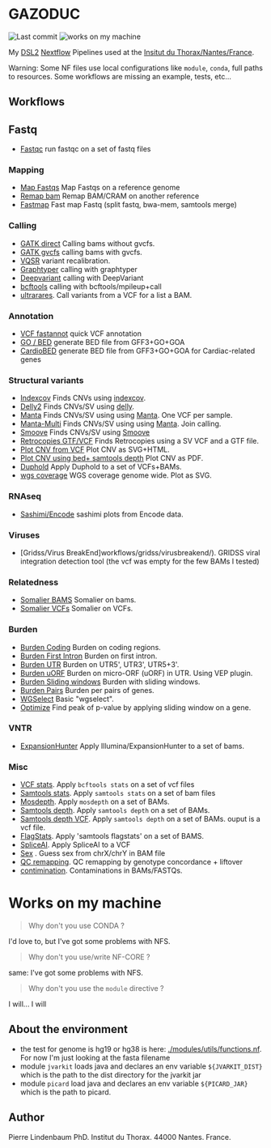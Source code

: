 GAZODUC
=======

![Last commit](https://img.shields.io/github/last-commit/lindenb/gazoduc-nf.png)
![works on my machine](https://img.shields.io/static/v1?label=works+on&message=my+machine&color=green)

My [DSL2](https://www.nextflow.io/docs/latest/dsl2.html) [Nextflow](https://www.nextflow.io) Pipelines used at the [Insitut du Thorax/Nantes/France](https://umr1087.univ-nantes.fr/).

Warning: Some NF files use local configurations like `module`, `conda`, full paths to resources. Some workflows are missing an example, tests, etc...


## Workflows

## Fastq

  * [Fastqc](workflows/fastqc/) run fastqc on a set of fastq files

### Mapping

  * [Map Fastqs](workflows/mapping/map.fastqs/) Map Fastqs on a reference genome 
  * [Remap bam](workflows/mapping/remap.bwa/) Remap BAM/CRAM on another reference 
  * [Fastmap](workflows/mapping/fastmap/) Fast map Fastq (split fastq, bwa-mem, samtools merge)

### Calling

  * [GATK direct](workflows/gatk/gatk4direct/) Calling bams without gvcfs.
  * [GATK gvcfs](workflows/gatk/gatk4gvcfs/) calling bams with gvcfs.
  * [VQSR](workflows/vqsr/) variant recalibration.
  * [Graphtyper](workflows/graphtyper/graphtyper.genotype/) calling with graphtyper
  * [Deepvariant](workflows/deepvariant) calling with DeepVariant
  * [bcftools](workflows/bcftools/calling) calling with bcftools/mpileup+call
  * [ultrarares](workflows/ultrarares). Call variants from a VCF for a list a BAM.

### Annotation

  * [VCF fastannot](annotation/fastannot/) quick VCF annotation
  * [GO / BED](workflows/go4bed) generate BED file from GFF3+GO+GOA
  * [CardioBED](workflows/cardiobed) generate BED file from GFF3+GO+GOA for Cardiac-related genes

### Structural variants

  * [Indexcov](workflows/indexcov/) Finds CNVs using [indexcov](https://github.com/brentp/goleft/tree/master/indexcov#indexcov).
  * [Delly2](workflows/delly2/) Finds CNVs/SV using [delly](https://github.com/dellytools/delly).
  * [Manta](workflows/manta/) Finds CNVs/SV using using [Manta](https://github.com/Illumina/manta). One VCF per sample.
  * [Manta-Multi](workflows/manta.multi/) Finds CNVs/SV using using [Manta](https://github.com/Illumina/manta). Join calling.
  * [Smoove](workflows/smoove/) Finds CNVs/SV using [Smoove](https://github.com/brentp/smoove)
  * [Retrocopies GTF/VCF](workflows/retrocopy/vcf.retrocopy) Finds Retrocopies using a SV VCF and a GTF file.
  * [Plot CNV from VCF](workflows/cnvplotter) Plot CNV as SVG+HTML.
  * [Plot CNV using bed+ samtools depth](workflows/plotcoverage) Plot CNV as PDF.
  * [Duphold](workflows/duphold) Apply Duphold to a set of VCFs+BAMs.
  * [wgs coverage](workflows/wgscovplot) WGS coverage genome wide. Plot as SVG.

### RNAseq

  * [Sashimi/Encode](workflows/sashimi.encode/) sashimi plots from Encode data.

### Viruses

  * [Gridss/Virus BreakEnd]workflows/gridss/virusbreakend/).  GRIDSS viral integration detection tool (the vcf was empty for the few BAMs I tested)

### Relatedness

  * [Somalier BAMS](workflows/somalier/somalier.bams/) Somalier on bams.
  * [Somalier VCFs](workflows/somalier/somalier.vcfs/) Somalier on VCFs.

### Burden

  * [Burden Coding](workflows/burden/burden.coding.01/) Burden on coding regions.
  * [Burden First Intron](workflows/burden/burden.first.intron/) Burden on first intron.
  * [Burden UTR](workflows/burden/burden.utr/) Burden on UTR5', UTR3', UTR5+3'.
  * [Burden uORF](workflows/burden/burden.uorf.vep/) Burden on micro-ORF (uORF) in UTR. Using VEP plugin.
  * [Burden Sliding windows](burden/burden.sliding.window/) Burden with sliding windows.
  * [Burden Pairs](burden/burden.pairs) Burden per pairs of genes.
  * [WGSelect](workflows/wgselect/basic) Basic "wgselect".
  * [Optimize](workflows/burden/optimize.rvtests) Find peak of p-value by applying sliding window on a gene.

### VNTR

  * [ExpansionHunter](workflows/expansionhunter/) Apply Illumina/ExpansionHunter to a set of bams.

### Misc

  * [VCF stats](workflows/vcfstats/vcfstats01/README.md). Apply `bcftools stats` on a set of vcf files
  * [Samtools stats](workflows/bamstats/bamstats01/README.md). Apply `samtools stats` on a set of bam files
  * [Mosdepth](workflows/mosdepth/). Apply `mosdepth` on a set of BAMs.
  * [Samtools depth](workflows/samtoolsdepth/). Apply `samtools depth` on a set of BAMs.
  * [Samtools depth VCF](workflows/depthvcf/). Apply `samtools depth` on a set of BAMs. ouput is a vcf file.
  * [FlagStats](workflows/flagstats/). Apply 'samtools flagstats' on a set of BAMS.
  * [SpliceAI](workflows/spliceai). Apply SpliceAI to a VCF
  * [Sex](workflows/guesssex) . Guess sex from chrX/chrY in BAM file
  * [QC remapping](workflows/comparemapping). QC remapping by genotype concordance + liftover
  * [contimination](workflows/contamination). Contaminations in BAMs/FASTQs.

# Works on my machine

> Why don't you use CONDA ?

I'd love to, but I've got some problems with NFS.

> Why don't you use/write NF-CORE ?

same: I've got some problems with NFS.

> Why don't you use the `module` directive ?

I will... I will

## About the environment

 * the test for genome is hg19 or hg38 is  here: [./modules/utils/functions.nf](./modules/utils/functions.nf). For now I'm just looking at the fasta filename
 * module `jvarkit` loads java and declares an env variable `${JVARKIT_DIST}` which is the path to the dist directory for the jvarkit jar
 * module `picard` load java and declares an env variable `${PICARD_JAR}` which is the path to picard.

## Author

Pierre Lindenbaum PhD. Institut du Thorax. 44000 Nantes. France.
